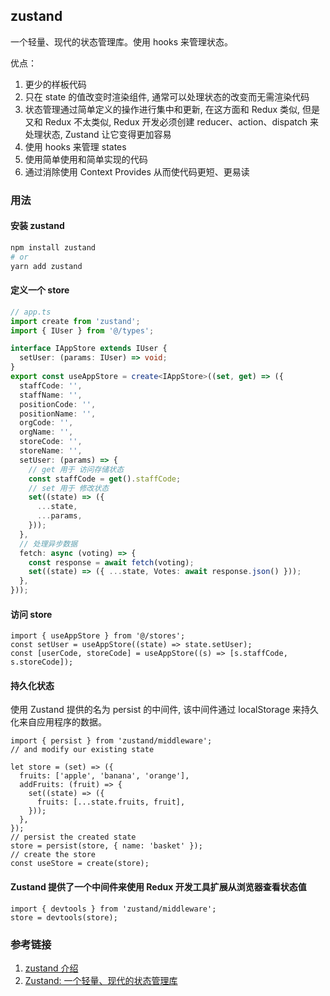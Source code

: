 ## zustand

一个轻量、现代的状态管理库。使用 hooks 来管理状态。

优点：

1. 更少的样板代码
2. 只在 state 的值改变时渲染组件, 通常可以处理状态的改变而无需渲染代码
3. 状态管理通过简单定义的操作进行集中和更新, 在这方面和 Redux 类似, 但是又和 Redux 不太类似, Redux 开发必须创建 reducer、action、dispatch 来处理状态, Zustand 让它变得更加容易
4. 使用 hooks 来管理 states
5. 使用简单使用和简单实现的代码
6. 通过消除使用 Context Provides 从而使代码更短、更易读

### 用法

#### 安装 zustand

```bash
npm install zustand
# or
yarn add zustand
```

#### 定义一个 store

```ts
// app.ts
import create from 'zustand';
import { IUser } from '@/types';

interface IAppStore extends IUser {
  setUser: (params: IUser) => void;
}
export const useAppStore = create<IAppStore>((set, get) => ({
  staffCode: '',
  staffName: '',
  positionCode: '',
  positionName: '',
  orgCode: '',
  orgName: '',
  storeCode: '',
  storeName: '',
  setUser: (params) => {
    // get 用于 访问存储状态
    const staffCode = get().staffCode;
    // set 用于 修改状态
    set((state) => ({
      ...state,
      ...params,
    }));
  },
  // 处理异步数据
  fetch: async (voting) => {
    const response = await fetch(voting);
    set((state) => ({ ...state, Votes: await response.json() }));
  },
}));
```

#### 访问 store

```tsx
import { useAppStore } from '@/stores';
const setUser = useAppStore((state) => state.setUser);
const [userCode, storeCode] = useAppStore((s) => [s.staffCode, s.storeCode]);
```

#### 持久化状态

使用 Zustand 提供的名为 persist 的中间件, 该中间件通过 localStorage 来持久化来自应用程序的数据。

```tsx
import { persist } from 'zustand/middleware';
// and modify our existing state

let store = (set) => ({
  fruits: ['apple', 'banana', 'orange'],
  addFruits: (fruit) => {
    set((state) => ({
      fruits: [...state.fruits, fruit],
    }));
  },
});
// persist the created state
store = persist(store, { name: 'basket' });
// create the store
const useStore = create(store);
```

#### Zustand 提供了一个中间件来使用 Redux 开发工具扩展从浏览器查看状态值

```tsx
import { devtools } from 'zustand/middleware';
store = devtools(store);
```

### 参考链接

1. [zustand 介绍](https://github.com/pmndrs/zustand)
2. [Zustand: 一个轻量、现代的状态管理库](https://www.jianshu.com/p/516c85c50da8)
